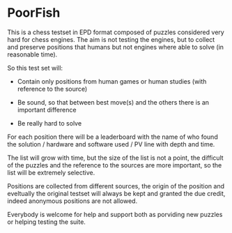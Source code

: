 # PoorFish

This is a chess testset in EPD format composed of puzzles considered very hard for chess engines. The aim is not testing the engines, but to collect and preserve positions that humans but not engines where able to solve (in reasonable time).

So this test set will:

- Contain only positions from human games or human studies (with reference to the source)

- Be sound, so that between best move(s) and the others there is an important difference

- Be really hard to solve


For each position there will be a leaderboard with the name of who found the solution / hardware and software used / PV line with depth and time.

The list will grow with time, but the size of the list is not a point, the difficult of the puzzles and the reference to the sources are more important, so the list will be extremely selective.

Positions are collected from different sources, the origin of the position and eveltually the original testset will always be kept and granted the due credit, indeed anonymous positions are not allowed.

Everybody is welcome for help and support both as porviding new puzzles or helping testing the suite.
